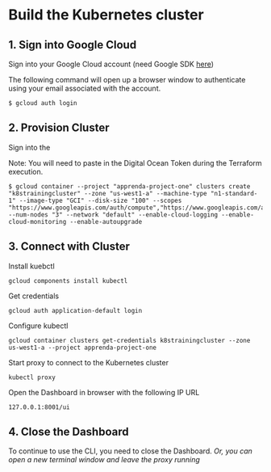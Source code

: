 # Build the Kubernetes cluster

## 1. Sign into Google Cloud

Sign into your Google Cloud account (need Google SDK [here](https://cloud.google.com/sdk/))

The following command will open up a browser window to authenticate using your email associated with the account.

```
$ gcloud auth login
```

## 2. Provision Cluster

Sign into the

Note: You will need to paste in the Digital Ocean Token during the Terraform execution.

```
$ gcloud container --project "apprenda-project-one" clusters create "k8strainingcluster" --zone "us-west1-a" --machine-type "n1-standard-1" --image-type "GCI" --disk-size "100" --scopes "https://www.googleapis.com/auth/compute","https://www.googleapis.com/auth/devstorage.read_only","https://www.googleapis.com/auth/logging.write","https://www.googleapis.com/auth/servicecontrol","https://www.googleapis.com/auth/service.management.readonly","https://www.googleapis.com/auth/trace.append" --num-nodes "3" --network "default" --enable-cloud-logging --enable-cloud-monitoring --enable-autoupgrade
```

## 3. Connect with Cluster

Install kuebctl

```
gcloud components install kubectl
```

Get credentials

```
gcloud auth application-default login
```

Configure kubectl

```
gcloud container clusters get-credentials k8strainingcluster --zone us-west1-a --project apprenda-project-one
```

Start proxy to connect to the Kubernetes cluster

```
kubectl proxy
```

Open the Dashboard in browser with the following IP URL

```
127.0.0.1:8001/ui
```

## 4. Close the Dashboard

To continue to use the CLI, you need to close the Dashboard. *Or, you can open a new terminal window and leave the proxy running*
